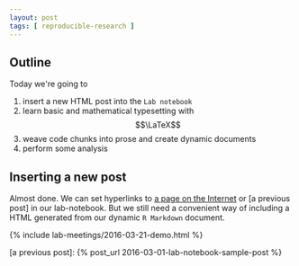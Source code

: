 ```yaml
---
layout: post
tags: [ reproducible-research ]
---
```


## Outline

Today we're going to

1. insert a new HTML post into the `Lab notebook`
1. learn basic and mathematical typesetting with $$\LaTeX$$
1. weave code chunks into prose and create dynamic documents
1. perform some analysis


## Inserting a new post

Almost done.  We can set hyperlinks to [a page on the Internet] or [a previous post] in our lab-notebook.
But we still need a convenient way of including a HTML generated from our dynamic `R Markdown` document.

{% include lab-meetings/2016-03-21-demo.html %}

[a page on the Internet]: http://jupyter.org
[a previous post]: {% post_url 2016-03-01-lab-notebook-sample-post %}

